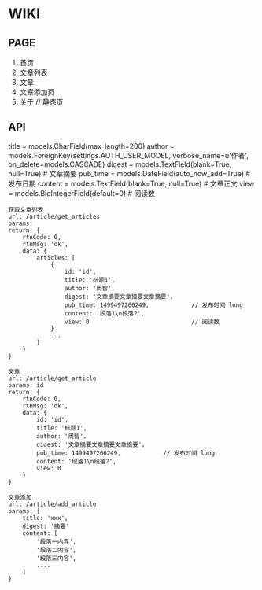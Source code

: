 # WIKI

## PAGE

1. 首页
2. 文章列表
3. 文章
4. 文章添加页
5. 关于       // 静态页

## API

title = models.CharField(max_length=200)
    author = models.ForeignKey(settings.AUTH_USER_MODEL, verbose_name=u'作者', on_delete=models.CASCADE)
    digest = models.TextField(blank=True, null=True)  # 文章摘要
    pub_time = models.DateField(auto_now_add=True)  # 发布日期
    content = models.TextField(blank=True, null=True)  # 文章正文
    view = models.BigIntegerField(default=0)  # 阅读数


>
    获取文章列表
    url: /article/get_articles
    params:
    return: {
        rtnCode: 0,
        rtnMsg: 'ok',
        data: {
            articles: [
                {
                    id: 'id',
                    title: '标题1',
                    author: '周智'，
                    digest: '文章摘要文章摘要文章摘要'，
                    pub_time: 1499497266249,            // 发布时间 long
                    content: '段落1\n段落2',
                    view: 0                             // 阅读数
                }
                ...
            ]
        }
    }

    文章
    url: /article/get_article
    params: id
    return: {
        rtnCode: 0,
        rtnMsg: 'ok',
        data: {
            id: 'id',
            title: '标题1',
            author: '周智'，
            digest: '文章摘要文章摘要文章摘要'，
            pub_time: 1499497266249,            // 发布时间 long
            content: '段落1\n段落2',
            view: 0
        }
    }

    文章添加
    url: /article/add_article
    params: {
        title: 'xxx',
        digest: '摘要'
        content: [
            '段落一内容',
            '段落二内容',
            '段落三内容',
            ....
        ]
    }
